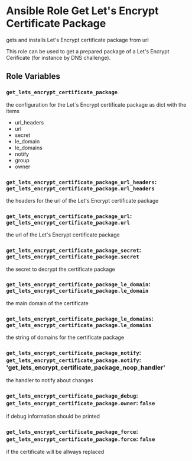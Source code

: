 # Ansible Role Get Let's Encrypt Certificate Package

gets and installs Let's Encrypt certificate package from url

This role can be used to get a prepared package of a Let's Encrypt Cerificate (for instance by DNS challenge).

## Role Variables

### `get_lets_encrypt_certificate_package`

the configuration for the  Let`s Encrypt certificate package as dict with the items

- url_headers
- url
- secret
- le_domain
- le_domains
- notify
- group
- owner

### `get_lets_encrypt_certificate_package_url_headers`: `get_lets_encrypt_certificate_package.url_headers`

the headers for the url of the Let's Encrypt certificate package

### `get_lets_encrypt_certificate_package_url`: `get_lets_encrypt_certificate_package.url`

the url of the Let's Encrypt certificate package

### `get_lets_encrypt_certificate_package_secret`: `get_lets_encrypt_certificate_package.secret`

the secret to decrypt the certificate package

### `get_lets_encrypt_certificate_package_le_domain`: `get_lets_encrypt_certificate_package.le_domain`

the main domain of the certificate

### `get_lets_encrypt_certificate_package_le_domains`: `get_lets_encrypt_certificate_package.le_domains`

the string of domains for the certificate package

### `get_lets_encrypt_certificate_package_notify`: `get_lets_encrypt_certificate_package.notify`: 'get_lets_encrypt_certificate_package_noop_handler'

the handler to notify about changes

### `get_lets_encrypt_certificate_package_debug`: `get_lets_encrypt_certificate_package.owner`: `false`

if debug information should be printed

### `get_lets_encrypt_certificate_package_force`: `get_lets_encrypt_certificate_package.force`: `false`

if the certificate will be allways replaced
